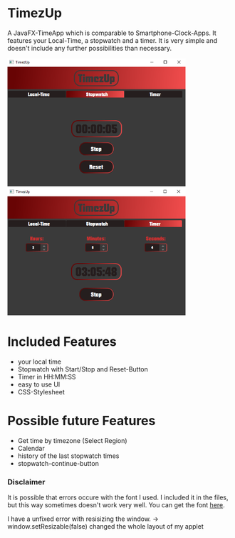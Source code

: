 # TimezUp
A JavaFX-TimeApp which is comparable to Smartphone-Clock-Apps. It features your Local-Time, a stopwatch and a timer. It is very simple and doesn't include any further possibilities than necessary.

<img src = "PreviewImages/Stopwatch.PNG" width = "400"> <img src = "PreviewImages/Timer.PNG" width = "400">

# Included Features
- your local time
- Stopwatch with Start/Stop and Reset-Button
- Timer in HH:MM:SS
- easy to use UI
- CSS-Stylesheet

# Possible future Features
- Get time by timezone (Select Region)
- Calendar
- history of the last stopwatch times
- stopwatch-continue-button

### Disclaimer
It is possible that errors occure with the font I used. I included it in the files, but this way sometimes doesn't work very well.
You can get the font [here](https://fontzone.net/font-details/autumn-regular "Autumn-Font").

I have a unfixed error with resisizing the window.
-> window.setResizable(false) changed the whole layout of my applet
